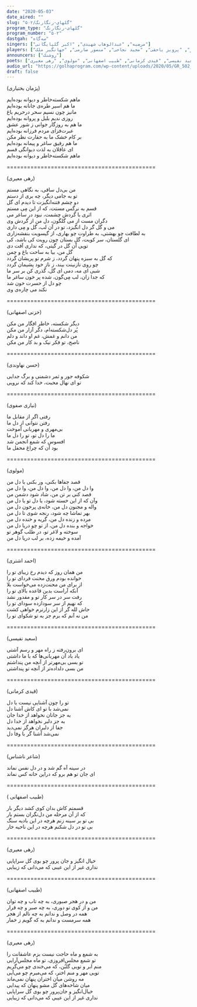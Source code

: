 ```yaml
---
date: "2020-05-03"
date_aired: ""
slug: "گلهای-رنگارنگ/۵۰۲"
program_type: "گلهای-رنگارنگ"
program_number: "۵۰۲"
dastgah: "سه‌گاه"
singers: ["مرضیه", "عبدالوهاب شهیدی", "اکبر گلپایگانی"]
players: ["مرتضی محجوبی", "جواد معروفی", "احمد عبادی", "جلیل شهناز", "پرویز یاحقی", "مجید نجاحی", "منصور صارمی", "جهانگیر ملک"]
announcers: ["روشنک"]
poets: ["پژمان بختیاری", "حزنی اصفهانی", "حسن نهاوندی", "نیازی صفوی", "احمد اشتری", "سعید نفیسی", "قیدی کرمانی", "طبیب اصفهانی", "مولوی", "رهی معیری"]
audio_url: "https://golhaprogram.com/wp-content/uploads/2020/05/GR_502_Marzieh_Shahidi_Golpayegani.mp3"
draft: false
---
```


(پژمان بختیاری)  

ماهم شکسته‌خاطر و دیوانه بوده‌ایم  
ما هم اسیر طره‌ی جانانه بوده‌ایم  
مانیز چون نسیم سحر درحریم باغ  
روزی ندیم بلبل و پروانه بوده‌ایم  
ما هم به روزگار جوانی ز شور عشق  
عبرت‌فزای مردم فرزانه بوده‌ایم  
بر کام خشک ما به حقارت نظر مکن  
ما هم رفیق ساغر و پیمانه بوده‌ایم  
ای عاقلان به لذت دیوانگی قسم  
ماهم شکسته‌خاطر و دیوانه بوده‌ایم  

============================================  

(رهی معیری)  

من بی‌دل ساقی، به نگاهی مستم  
تو به جامی دیگر، چه بری از دستم  
دو چشم فتنه‌انگیزت تا دیدم ای گل  
قسم به نرگس مستت، که از این مِی مستم  
اثری با گردش چشمت، نبود در ساغر می  
دگران مست از می گلگون، دل من از گردش وی  
می و گل گر دل انگیزد، تو در آن لب، گل و مِی داری  
به لطافت چو بهشتی، به طراوت چو بهاری، از گیسویت بنفشه‌زاری  
ای گلستان، سر کویت، گلِ بستان چون رویت کی باشد، کی  
تویی آن گل در گیتی، که نداری آفت دی  
گل من، بیا به ساحت باغ و چمن  
که گل به سبزه پنهان گردد، ز شرم تو پریشان گردد  
چو روی نازنینت بیند، ز ناز خود پشیمان گردد  
شبی ای مه، دمی ای گل، گذری کن بر سر ما  
که جدا زان، لب مِی‌گون، شده پر خون ساغر ما  
چو دل از حسرت خون شد  
نکند می چاره‌ی وی  

============================================  

(حزنی اصفهانی)  

دیگر شکسته، خاطر افگار من مکن  
پُر دل‌شکسته‌ام، دگر آزار من مکن  
من دانم و غمش، غم او داند و دلم  
ناصح، تو فکر نیک و بد کار من مکن  

============================================  

(حسن نهاوندی)  

شکوفه جور و ثمر دشمنی و برگ جدایی  
تو ای نهال محبت، خدا کند که نرویی  

============================================  

(نیازی صفوی)  

رفتی اگر از مقابل ما  
رفتن نتوانی از دل ما  
بی‌مهری و مهربانی آموخت  
ما را دل تو، تو را دل ما  
افسوس كه شمع انجمن شد  
بود آن که چراغ محفل ما  

============================================  

(مولوی)  

قصد جفاها بکنی، ور بکنی با دل من  
وا دل من، وا دل من، وا دل من، وا دل من  
قصد کنی بر تن من، شاد شود دشمن من  
وآن که از این خسته شود، یا دل تو یا دل من  
واله و مجنون دل من، خانه‌ی پرخون دل من  
بهر تماشا چه شود، رنجه شوی تا دل من  
مرده و زنده دل من، گریه و خنده دل من  
خواجه و بنده دل من، از تو چو دریا دل من  
سوخته و لاغر تو، در طلب گوهر تو  
آمده و خیمه زده، بر لب دریا دل من  

============================================  

(احمد اشتری)  

من همان روز که دیدم رخ زیبای تو را  
خوانده بودم ورق محنت فردای تو را  
از برای من محنت‌زده می‌خواست بلا  
آنکه آراست بدین قاعده بالای تو را  
رفت سر در سر کار تو و مقدور نشد  
که نهیم از سر سودازده سودای تو را  
حاش لله گر از این زارترم خواهی کشت  
من نه آنم که برم جز به تو شکوای تو را  

============================================  

(سعید نفیسی)  

ای برون‌رفته ز راه مهر و رسم آشتی  
یاد باد آن مهربانی‌ها که با ما داشتی  
تو بسی بی‌مهرتر از آنچه من پنداشتم  
من بسی دلداده‌تر از آنچه تو پنداشتی  

============================================  

(قیدی کرمانی)  

تو را چون آشنایی نیست با دل  
نمی‌شد با تو ای کاش آشنا دل  
به جز جانان نخواهد از خدا جان  
به جز دلبر نخواهد از خدا دل  
جفا از دلبران هرگز نمی‌دید  
نمی‌شد آشنا گر با وفا دل  

============================================  

(شاعر ناشناس)  

در سینه آه گم شد و در دل نفس نماند  
ای جان تو هم برو که دراین خانه کس نماند  

============================================  

( طبیب اصفهانی)  

قسمتم کاش بدان کوی کشد دیگر بار  
که از آن مرحله من دل‌نگران بستم بار  
بی تو بر سینه زنم هرچه در این بادیه سنگ  
بی تو در دل شکنم هرچه در این ناحیه خار  

============================================  

(رهی معیری)  

خیال انگیز و جان پرور چو بوی گل سراپایی  
نداری غیر از این عیبی که می‌دانی که زیبایی  

============================================  

(طبیب اصفهانی)  

من و در هجر صبوری، به چه تاب و چه توان  
من و از کوی تو دوری، به چه صبر و چه قرار  
همه در وصل و ندانم به چه نالم از هجر  
همه سرمست و ندانم به که گویم ز خمار  

============================================  

(رهی معیری)  

به شمع و ماه حاجت نیست بزم عاشقانت را  
تو شمع مجلس‌افروزی، تو ماه مجلس‌آرایی  
منم ابر و تویی گلبُن، که می‌خندی چو می‌گریم  
تویی مهر و منم اختر، که می‌میرم چو می‌آیی  
مه روشن میان اختران پنهان نمی‌ماند  
میان شاخه‌های گل مشو پنهان که پیدایی  
خیال‌انگیز و جان‌پرور چو بوی گل سراپایی  
نداری غیر از این عیبی که می‌دانی که زیبایی  

